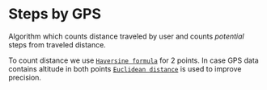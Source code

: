 # Steps by GPS

Algorithm which counts distance traveled by user and counts *potential* steps from traveled distance.

To count distance we use [`Haversine formula`](https://en.wikipedia.org/wiki/Haversine_formula) for 2 points.
In case GPS data contains altitude in both points [`Euclidean distance`](https://en.wikipedia.org/wiki/Euclidean_distance) is used to improve precision.
